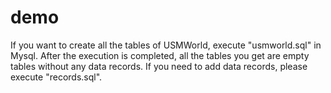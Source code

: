 # demo

If you want to create all the tables of USMWorld, execute "usmworld.sql" in Mysql. After the execution is completed, all the tables you get are empty tables without any data records.
If you need to add data records, please execute "records.sql".
